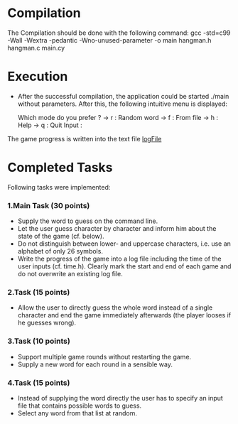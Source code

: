 # Compilation

The Compilation should be done with the following command:
gcc -std=c99 -Wall -Wextra -pedantic -Wno-unused-parameter -o main hangman.h hangman.c main.cy

# Execution

  - After the successful compilation, the application could be started ./main without parameters. After this, the following intuitive menu is displayed:

	Which mode do you prefer ? 
	 -> r : Random word 
	 -> f : From file 
	 -> h : Help 
	 -> q : Quit 
Input :

The game progress is written  into the text file [logFile](logFile.txt)

# Completed Tasks

Following tasks were implemented:
### 1.Main Task (30 points)


- Supply the word to guess on the command line.
- Let the user guess character by character and inform him about the state of the game (cf. below).
- Do not distinguish between lower- and uppercase characters, i.e. use an alphabet of only 26 symbols.
- Write the progress of the game into a log file including the time of the user inputs (cf. time.h).
Clearly mark the start and end of each game and do not overwrite an existing log file.


### 2.Task (15 points)


- Allow the user to directly guess the whole word instead of a single character and end the game immediately afterwards (the player looses if he guesses wrong).

### 3.Task (10 points)

- Support multiple game rounds without restarting the game.
- Supply a new word for each round in a sensible way.

### 4.Task (15 points)
- Instead of supplying the word directly the user has to specify an input file that contains possible words to guess.
- Select any word from that list at random.


